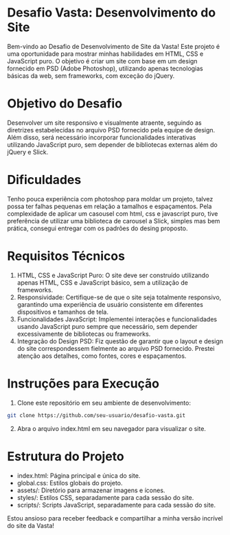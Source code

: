 # Desafio Vasta: Desenvolvimento do Site

Bem-vindo ao Desafio de Desenvolvimento de Site da Vasta! Este projeto é uma oportunidade para mostrar minhas habilidades em HTML, CSS e JavaScript puro. O objetivo é criar um site com base em um design fornecido em PSD (Adobe Photoshop), utilizando apenas tecnologias básicas da web, sem frameworks, com exceção do jQuery.

# Objetivo do Desafio

Desenvolver um site responsivo e visualmente atraente, seguindo as diretrizes estabelecidas no arquivo PSD fornecido pela equipe de design. Além disso, será necessário incorporar funcionalidades interativas utilizando JavaScript puro, sem depender de bibliotecas externas além do jQuery e Slick.

# Dificuldades

Tenho pouca experiência com photoshop para moldar um projeto, talvez possa ter falhas pequenas em relação a tamalhos e espaçamentos. Pela complexidade de aplicar um casousel com html, css e javascript puro, tive preferência de utilizar uma biblioteca de carousel a Slick, simples mas bem prática, consegui entregar com os padrões do desing proposto.

# Requisitos Técnicos

1. HTML, CSS e JavaScript Puro: O site deve ser construído utilizando apenas HTML, CSS e JavaScript básico, sem a utilização de frameworks.
2. Responsividade: Certifique-se de que o site seja totalmente responsivo, garantindo uma experiência de usuário consistente em diferentes dispositivos e tamanhos de tela.
3. Funcionalidades JavaScript: Implementei interações e funcionalidades usando JavaScript puro sempre que necessário, sem depender excessivamente de bibliotecas ou frameworks.
4. Integração do Design PSD: Fiz questão de garantir que o layout e design do site correspondessem fielmente ao arquivo PSD fornecido. Prestei atenção aos detalhes, como fontes, cores e espaçamentos.

# Instruções para Execução

1. Clone este repositório em seu ambiente de desenvolvimento:
```bash
git clone https://github.com/seu-usuario/desafio-vasta.git
```
2. Abra o arquivo index.html em seu navegador para visualizar o site.

# Estrutura do Projeto

- index.html: Página principal e única do site.
- global.css: Estilos globais do projeto.
- assets/: Diretório para armazenar imagens e ícones.
- styles/: Estilos CSS, separadamente para cada sessão do site.
- scripts/: Scripts JavaScript, separadamente para cada sessão do site.

Estou ansioso para receber feedback e compartilhar a minha versão incrível do site da Vasta!
